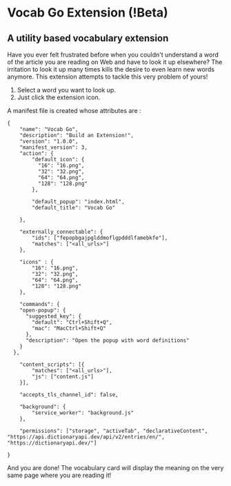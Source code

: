 # Vocab Go Extension (!Beta)
## A utility based vocabulary extension 
Have you ever felt frustrated before when you couldn't understand a word of the article you are reading on Web and have to look it up elsewhere? The irritation to look it up many times kills the desire to even learn new words anymore.
This extension attempts to tackle this very problem of yours!
1. Select a word you want to look up.
2. Just click the extension icon.

A manifest file is created whose attributes are :
```
{
    "name": "Vocab Go",
    "description": "Build an Extension!",
    "version": "1.0.0",
    "manifest_version": 3,
    "action": {
        "default_icon": {
          "16": "16.png",
          "32": "32.png",
          "64": "64.png",
          "128": "128.png"
        },

        "default_popup": "index.html",
        "default_title": "Vocab Go"
        
    },

    "externally_connectable": {
        "ids": ["fepopbgajpglddmoflgpdddlfamebkfe"],
        "matches": ["<all_urls>"]
    },

    "icons" : {
        "16": "16.png",
        "32": "32.png",
        "64": "64.png",
        "128": "128.png"
    },
    
    "commands": {
    "open-popup": {
      "suggested_key": {
        "default": "Ctrl+Shift+Q",
        "mac": "MacCtrl+Shift+Q"
      },
      "description": "Open the popup with word definitions"
    }
  },

    "content_scripts": [{
        "matches": ["<all_urls>"],
        "js": ["content.js"]
    }],

    "accepts_tls_channel_id": false,

    "background": {
        "service_worker": "background.js"
    },
    
    "permissions": ["storage", "activeTab", "declarativeContent", "https://api.dictionaryapi.dev/api/v2/entries/en/", "https://dictionaryapi.dev/"]
    
}

``` 

And you are done! The vocabulary card will display the meaning on the very same page where you are reading it!
